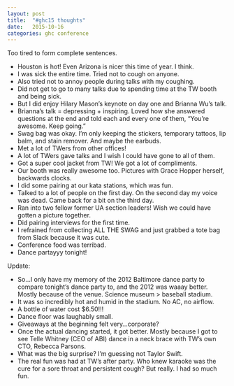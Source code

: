 ```yaml
---
layout: post
title:  "#ghc15 thoughts"
date:   2015-10-16
categories: ghc conference
---
```


Too tired to form complete sentences.

* Houston is hot! Even Arizona is nicer this time of year. I think.
* I was sick the entire time. Tried not to cough on anyone.
* Also tried not to annoy people during talks with my coughing.
* Did not get to go to many talks due to spending time at the TW booth and being sick.
* But I did enjoy Hilary Mason’s keynote on day one and Brianna Wu’s talk.
* Brianna’s talk = depressing + inspiring. Loved how she answered questions at the end and told each and every one of them, “You’re awesome. Keep going.”
* Swag bag was okay. I’m only keeping the stickers, temporary tattoos, lip balm, and stain remover. And maybe the earbuds.
* Met a lot of TWers from other offices!
* A lot of TWers gave talks and I wish I could have gone to all of them.
* Got a super cool jacket from TW! We got a lot of compliments.
* Our booth was really awesome too. Pictures with Grace Hopper herself, backwards clocks.
* I did some pairing at our kata stations, which was fun.
* Talked to a lot of people on the first day. On the second day my voice was dead. Came back for a bit on the third day.
* Ran into two fellow former UA section leaders! Wish we could have gotten a picture together.
* Did pairing interviews for the first time.
* I refrained from collecting ALL THE SWAG and just grabbed a tote bag from Slack because it was cute.
* Conference food was terribad.
* Dance partayyy tonight!

Update:

* So…I only have my memory of the 2012 Baltimore dance party to compare tonight’s dance party to, and the 2012 was waaay better. Mostly because of the venue. Science museum &gt; baseball stadium.
* It was so incredibly hot and humid in the stadium. No AC, no airflow.
* A bottle of water cost $6.50!!!
* Dance floor was laughably small.
* Giveaways at the beginning felt very…corporate?
* Once the actual dancing started, it got better. Mostly because I got to see Telle Whitney (CEO of ABI) dance in a neck brace with TW’s own CTO, Rebecca Parsons.
* What was the big surprise? I’m guessing not Taylor Swift.
* The real fun was had at TW’s after party. Who knew karaoke was the cure for a sore throat and persistent cough? But really. I had so much fun.
